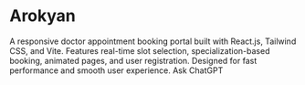 # Arokyan
A responsive doctor appointment booking portal built with React.js, Tailwind CSS, and Vite. Features real-time slot selection, specialization-based booking, animated pages, and user registration. Designed for fast performance and smooth user experience.         Ask ChatGPT

